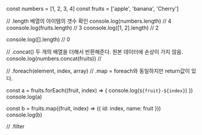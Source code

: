 const numbers = [1, 2, 3, 4]
const fruits = ['apple', 'banana', 'Cherry']


// .length 배열의 아이템의 갯수 확인
console.log(numbers.length) // 4
coonsole.log(fruits.length) // 3
coonsole.log([1, 2].length) // 2

console.log([].length) // 0

// .concat() 두 개의 배열을 더해서 반환해준다. 원본 데이터에 손상이 가지 않음.
console.log(numbers.concat(fruits)) // 

// .foreach(element, index, array)
// .map = foreach와 동일하지만 return값이 있다.

const a = fruits.forEach((fruit, index) => {
  console.log(`${fruit}-${index}`)
})
console.log(a)

const b = fruits.map((fruit, index) => ({
    id: index,
    name: fruit
  }))
console.log(b)

// .filter